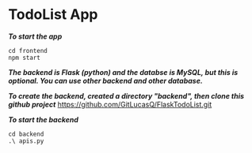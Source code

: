 # TodoList App
***To start the app***
```
cd frontend
npm start
```

***The backend is Flask (python) and the databse is MySQL, but this is optional. You can use other backend and other database.***

***To create the backend, created a directory "backend", then clone this github project***
https://github.com/GitLucasQ/FlaskTodoList.git

***To start the backend***
```
cd backend
.\ apis.py
```